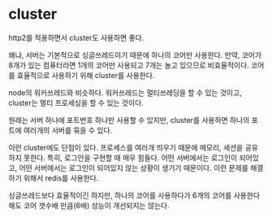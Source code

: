 # cluster

http2를 적용하면서 cluster도 사용하면 좋다.

왜냐, 서버는 기본적으로 싱글쓰레드이기 때문에 하나의 코어만 사용한다.
만약, 코어가 8개가 있는 컴퓨터라면 1개의 코어만 사용되고 7개는 놀고 있으므로 비효율적이다. 코어를 효율적으로 사용하기 위해 cluster를 사용한다.

node의 워커쓰레드와 비슷하다. 워커쓰레드는 멀티쓰레딩을 할 수 있는 것이고, cluster는 멀티 프로세싱을 할 수 있는 것이다.

원래는 서버 하나에 포트번호 하나만 사용할 수 있지만, cluster를 사용하면 하나의 포트에 여러개의 서버를 묶을 수 있다.

이런 cluster에도 단점이 있다. 프로세스를 여러개 띄우기 때문에 메모리, 세션을 공유하지 못한다. 특히, 로그인을 구현할 때 매우 힘들다. 어떤 서버에서는 로그인이 되어있고, 어떤 서버에서는 로그인이 되어있지 않는 상황이 생기기 때문이다. 이런 문제를 해결하기 위해서 redis를 사용한다.

싱글쓰레드보다 효율적이긴 하지만, 하나의 코어를 사용하다가 6개의 코어를 사용한다해도 코어 갯수배 만큼(6배) 성능이 개선되지는 않는다.
